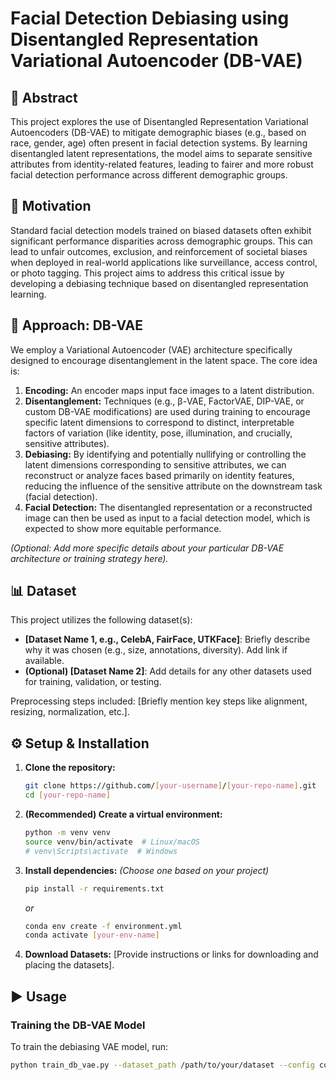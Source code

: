 # Facial Detection Debiasing using Disentangled Representation Variational Autoencoder (DB-VAE)

## 📜 Abstract

This project explores the use of Disentangled Representation Variational Autoencoders (DB-VAE) to mitigate demographic biases (e.g., based on race, gender, age) often present in facial detection systems. By learning disentangled latent representations, the model aims to separate sensitive attributes from identity-related features, leading to fairer and more robust facial detection performance across different demographic groups.

## 🎯 Motivation

Standard facial detection models trained on biased datasets often exhibit significant performance disparities across demographic groups. This can lead to unfair outcomes, exclusion, and reinforcement of societal biases when deployed in real-world applications like surveillance, access control, or photo tagging. This project aims to address this critical issue by developing a debiasing technique based on disentangled representation learning.

## 🧠 Approach: DB-VAE

We employ a Variational Autoencoder (VAE) architecture specifically designed to encourage disentanglement in the latent space. The core idea is:

1.  **Encoding:** An encoder maps input face images to a latent distribution.
2.  **Disentanglement:** Techniques (e.g., β-VAE, FactorVAE, DIP-VAE, or custom DB-VAE modifications) are used during training to encourage specific latent dimensions to correspond to distinct, interpretable factors of variation (like identity, pose, illumination, and crucially, sensitive attributes).
3.  **Debiasing:** By identifying and potentially nullifying or controlling the latent dimensions corresponding to sensitive attributes, we can reconstruct or analyze faces based primarily on identity features, reducing the influence of the sensitive attribute on the downstream task (facial detection).
4.  **Facial Detection:** The disentangled representation or a reconstructed image can then be used as input to a facial detection model, which is expected to show more equitable performance.

*(Optional: Add more specific details about your particular DB-VAE architecture or training strategy here).*

## 📊 Dataset

This project utilizes the following dataset(s):

*   **[Dataset Name 1, e.g., CelebA, FairFace, UTKFace]**: Briefly describe why it was chosen (e.g., size, annotations, diversity). Add link if available.
*   **(Optional) [Dataset Name 2]**: Add details for any other datasets used for training, validation, or testing.

Preprocessing steps included: [Briefly mention key steps like alignment, resizing, normalization, etc.].

## ⚙️ Setup & Installation

1.  **Clone the repository:**
    ````bash
    git clone https://github.com/[your-username]/[your-repo-name].git
    cd [your-repo-name]
    ````

2.  **(Recommended) Create a virtual environment:**
    ````bash
    python -m venv venv
    source venv/bin/activate  # Linux/macOS
    # venv\Scripts\activate  # Windows
    ````

3.  **Install dependencies:**
    *(Choose one based on your project)*
    ````bash
    pip install -r requirements.txt
    ````
    *or*
    ````bash
    conda env create -f environment.yml
    conda activate [your-env-name]
    ````

4.  **Download Datasets:** [Provide instructions or links for downloading and placing the datasets].

## ▶️ Usage

### Training the DB-VAE Model

To train the debiasing VAE model, run:

````bash
python train_db_vae.py --dataset_path /path/to/your/dataset --config configs/db_vae_config.yaml --output_dir ./models/db_vae
